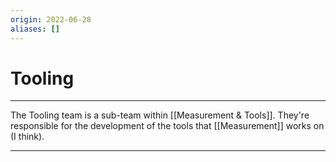 ```yaml
---
origin: 2022-06-28
aliases: []
---
```

# Tooling
---
The Tooling team is a sub-team within [[Measurement & Tools]]. They're responsible for the development of the tools that [[Measurement]] works on (I think).

---
